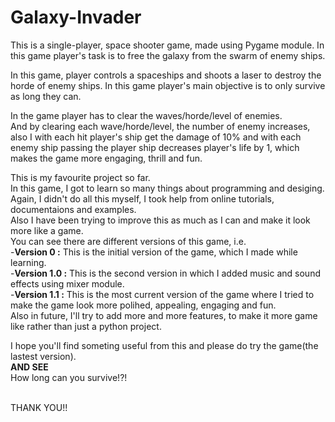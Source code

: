 # Galaxy-Invader
This is a single-player, space shooter game, made using Pygame module. In this game player's task is to free the galaxy from the swarm of enemy ships. 
<br>

In this game, player controls a spaceships and shoots a laser to destroy the horde of enemy ships. In this game player's main objective is to only survive as long they can.
<br>

In the game player has to clear the waves/horde/level of enemies.
<br>
And by clearing each wave/horde/level, the number of enemy increases, also I with each hit player's ship get the damage of 10% and with each enemy ship passing the player ship decreases player's life by 1, which makes the game more engaging, thrill and fun.
<br>

This is my favourite project so far.
<br>
In this game, I got to learn so many things about programming and desiging.
<br>
Again, I didn't do all this myself, I took help from online tutorials, documentaions and examples.
<br>
Also I have been trying to improve this as much as I can and make it look more like a game.
<br>
You can see there are different versions of this game, i.e.
<br>
-**Version 0 :** This is the initial version of the game, which I made while learning.
<br>
-**Version 1.0 :** This is the second version in which I added music and sound effects using mixer module.
<br>
-**Version 1.1 :** This is the most current version of the game where I tried to make the game look more polihed, appealing, engaging and fun.
<br>
Also in future, I'll try to add more and more features, to make it more game like rather than just a python project.
<br>

I hope you'll find someting useful from this and please do try the game(the lastest version).
<br>
**AND SEE**
<br>
How long can you survive!?!

<br>
THANK YOU!!
